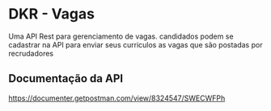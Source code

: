 # DKR - Vagas

Uma API Rest para gerenciamento de vagas. candidados podem se cadastrar na API para enviar seus curriculos as vagas que são postadas por recrudadores  

## Documentação da API

https://documenter.getpostman.com/view/8324547/SWECWFPh
